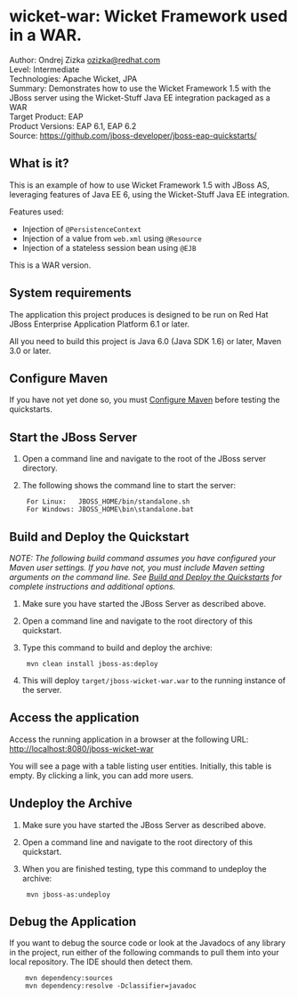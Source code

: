 wicket-war: Wicket Framework used in a WAR.
===========================================
Author: Ondrej Zizka <ozizka@redhat.com>  
Level: Intermediate  
Technologies: Apache Wicket, JPA  
Summary: Demonstrates how to use the Wicket Framework 1.5 with the JBoss server using the Wicket-Stuff Java EE integration packaged as a WAR  
Target Product: EAP  
Product Versions: EAP 6.1, EAP 6.2  
Source: <https://github.com/jboss-developer/jboss-eap-quickstarts/>  

What is it?
-----------

This is an example of how to use Wicket Framework 1.5 with JBoss AS, leveraging features of Java EE 6, using the Wicket-Stuff Java EE integration.

Features used:

 * Injection of `@PersistenceContext`
 * Injection of a value from `web.xml` using `@Resource`
 * Injection of a stateless session bean using `@EJB`

This is a WAR version.


System requirements
-------------------

The application this project produces is designed to be run on Red Hat JBoss Enterprise Application Platform 6.1 or later. 

All you need to build this project is Java 6.0 (Java SDK 1.6) or later, Maven 3.0 or later.

 
Configure Maven
---------------

If you have not yet done so, you must [Configure Maven](../README.md#configure-maven) before testing the quickstarts.


Start the JBoss Server
-------------------------

1. Open a command line and navigate to the root of the JBoss server directory.
2. The following shows the command line to start the server:

        For Linux:   JBOSS_HOME/bin/standalone.sh
        For Windows: JBOSS_HOME\bin\standalone.bat



Build and Deploy the Quickstart
-------------------------

_NOTE: The following build command assumes you have configured your Maven user settings. If you have not, you must include Maven setting arguments on the command line. See [Build and Deploy the Quickstarts](../README.md#build-and-deploy-the-quickstarts) for complete instructions and additional options._

1. Make sure you have started the JBoss Server as described above.
2. Open a command line and navigate to the root directory of this quickstart.
3. Type this command to build and deploy the archive:

        mvn clean install jboss-as:deploy

4. This will deploy `target/jboss-wicket-war.war` to the running instance of the server.



Access the application
----------------------

Access the running application in a browser at the following URL:  <http://localhost:8080/jboss-wicket-war>

You will see a page with a table listing user entities. Initially, this table is empty.  By clicking a link, you can add more users.


Undeploy the Archive
--------------------

1. Make sure you have started the JBoss Server as described above.
2. Open a command line and navigate to the root directory of this quickstart.
3. When you are finished testing, type this command to undeploy the archive:

        mvn jboss-as:undeploy


Debug the Application
------------------------------------

If you want to debug the source code or look at the Javadocs of any library in the project, 
run either of the following commands to pull them into your local repository. The IDE should then detect them.

        mvn dependency:sources
        mvn dependency:resolve -Dclassifier=javadoc
